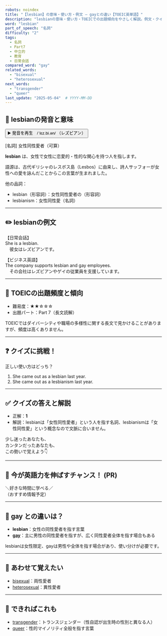 ```yaml
---
robots: noindex
title: "【lesbian】の意味・使い方・例文 ― gayとの違い【TOEIC英単語】"
description: "lesbianの意味・使い方・TOEICでの出題傾向をやさしく解説。例文・クイズ付きでgayとの違いもわかりやすく学べます。"
word: "lesbian"
part_of_speech: "名詞"
difficulty: "2"
tags:
  - 名詞
  - Part7
  - 中立的
  - 教育
  - 日常会話
compared_word: "gay"
related_words:
  - "bisexual"
  - "heterosexual"
next_words:
  - "transgender"
  - "queer"
last_update: "2025-05-04"  # YYYY-MM-DD
---
```


## 🔰 lesbianの発音と意味

<button class="play-audio" onclick="playTTS('lesbian')">
  <span class="play-audio-main">
    ▶️ 発音を再生　/ˈlɛz.bi.ən/
  </span>
  <span class="play-audio-sub">
    （レズビアン）
  </span>
</button>

[名詞] 女性同性愛者（可算）

**lesbian** は、女性で女性に恋愛的・性的な関心を持つ人を指します。

語源は、古代ギリシャのレスボス島（Lesbos）に由来し、詩人サッフォーが女性への愛を詠んだことからこの言葉が生まれました。

他の品詞：  
- lesbian（形容詞）：女性同性愛者の（形容詞）
- lesbianism：女性同性愛（名詞）

---

## ✏️ lesbianの例文

【日常会話】  
She is a lesbian.  
　彼女はレズビアンです。

【ビジネス英語】  
The company supports lesbian and gay employees.  
　その会社はレズビアンやゲイの従業員を支援しています。

---

## 🎯 TOEICの出題頻度と傾向

- 難易度：★★☆☆☆
- 出題パート：Part 7（長文読解）

TOEICではダイバーシティや職場の多様性に関する長文で見かけることがありますが、頻度は高くありません。

---

## ❓ クイズに挑戦！

正しい使い方はどっち？

1. She came out as a lesbian last year.  
2. She came out as a lesbianism last year.

---

## ✅ クイズの答えと解説

- 正解：**1**
- 解説：lesbianは「女性同性愛者」という人を指す名詞、lesbianismは「女性同性愛」という概念なので文脈に合いません。

少し迷ったあなたも、  
カンタンだったあなたも、  
この勢いで覚えよう👇️

---

## 🚀 今が英語力を伸ばすチャンス！ (PR)

<div class="info-center">
＼好きな時間に学べる／<br>  
（おすすめ情報予定）
</div>

---

## 🤔  gay との違いは？

- **lesbian**：女性の同性愛者を指す言葉
- **[gay](/gay)**：主に男性の同性愛者を指すが、広く同性愛者全体を指す場合もある

lesbianは女性限定、gayは男性や全体を指す場合があり、使い分けが必要です。

---

## 🧩 あわせて覚えたい

- [bisexual](/bisexual)：両性愛者
- [heterosexual](/heterosexual)：異性愛者

---

## 📖 できればこれも

- [transgender](/transgender)：トランスジェンダー（性自認が出生時の性別と異なる人）
- [queer](/queer)：性的マイノリティ全般を指す言葉

<!-- cvid: aid02_bid36 -->

